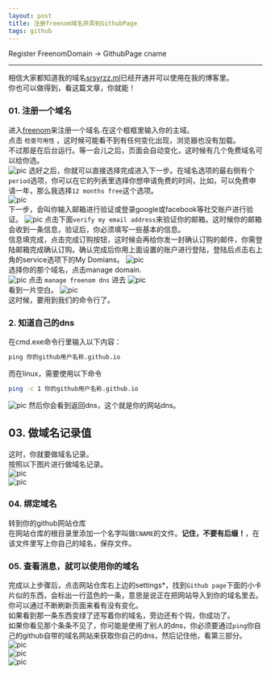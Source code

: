 ```yaml
---
layout: post
title: 注册freenom域名并弄到GithubPage
tags: github
---
```


Register FreenomDomain -> GithubPage cname

---

相信大家都知道我的域名[srsyrzz.ml](https://sunbossrs.github.io/)已经开通并可以使用在我的博客里。  
你也可以做得到，看这篇文章，你就能！
  
### 01. 注册一个域名
进入[freenom](http://freenom.com)来注册一个域名.在这个框框里输入你的主域。  
点击 `检查可用性` ，这时候可能看不到有任何变化出现，浏览器也没有加载。  
不过那是在后台运行。等一会儿之后，页面会自动变化，这时候有几个免费域名可以给你选。  
![pic](https://coding.net/u/SunbossRS/p/GotBlogDowner/git/raw/master/img/freenomdomain/01.jpg)
选好之后，你就可以直接选择完成进入下一步。在域名选项的最右侧有个`period`选项，你可以在它的列表里选择你想申请免费的时间，比如，可以免费申请一年，那么我选择`12 months free`这个选项。  
![pic](https://coding.net/u/SunbossRS/p/GotBlogDowner/git/raw/master/img/freenomdomain/02.png)  
下一步，会叫你输入邮箱进行验证或登录google或facebook等社交账户进行验证。
![pic](https://coding.net/u/SunbossRS/p/GotBlogDowner/git/raw/master/img/freenomdomain/03.png)
点击下面`verify my email address`来验证你的邮箱。这时候你的邮箱会收到一条信息，验证后，你必须填写一些基本的信息。  
信息填完成，点击完成订购按钮，这时候会再给你发一封确认订购的邮件，你需登陆邮箱完成确认订购。确认完成后你用上面设置的账户进行登陆，登陆后点击右上角的service选项下的My Domians。
![pic](https://coding.net/u/SunbossRS/p/GotBlogDowner/git/raw/master/img/freenomdomain/04.png)  
选择你的那个域名，点击manage domain.  
![pic](https://coding.net/u/SunbossRS/p/GotBlogDowner/git/raw/master/img/freenomdomain/05.jpg)
点击 `manage freenom dns` 进去
![pic](https://coding.net/u/SunbossRS/p/GotBlogDowner/git/raw/master/img/freenomdomain/06.jpg)  
看到一片空白。
![pic](https://coding.net/u/SunbossRS/p/GotBlogDowner/git/raw/master/img/freenomdomain/07.jpg)  
这时候，要用到我们的命令行了。 
 
### 2. 知道自己的dns
在cmd.exe命令行里输入以下内容：
```cmd
ping 你的github用户名称.github.io
```
而在linux，需要使用以下命令
```bash
ping -c 1 你的github用户名称.github.io
```
![pic](https://coding.net/u/SunbossRS/p/GotBlogDowner/git/raw/master/img/freenomdomain/08.png)
然后你会看到返回dns，这个就是你的网站dns。  
  
## 03. 做域名记录值
这时，你就要做域名记录。  
按照以下图片进行做域名记录。  
![pic](https://coding.net/u/SunbossRS/p/GotBlogDowner/git/raw/master/img/freenomdomain/09.png)  
![pic](https://coding.net/u/SunbossRS/p/GotBlogDowner/git/raw/master/img/freenomdomain/10.png)  
  
### 04. 绑定域名
转到你的github网站仓库  
在网站仓库的根目录里添加一个名字叫做`CNAME`的文件。**记住，不要有后缀！**，在该文件里写上你自己的域名，保存文件。
  
### 05. 查看消息，就可以使用你的域名
完成以上步骤后，点击网站仓库右上边的settings*，找到`Github page`下面的小卡片似的东西，会标出一行蓝色的一条，意思是说正在把网站导入到你的域名里去。  
你可以通过不断刷新页面来看有没有变化。  
如果看到那一条东西变绿了还写着你的域名，旁边还有个钩，你成功了。  
如果你看见那个条条不见了，你可能是使用了别人的dns，你必须要通过`ping`你自己的github自带的域名网站来获取你自己的dns，然后记住他，看第三部分。  
![pic](https://coding.net/u/SunbossRS/p/GotBlogDowner/git/raw/master/img/freenomdomain/11.png)  
![pic](https://coding.net/u/SunbossRS/p/GotBlogDowner/git/raw/master/img/freenomdomain/12.png)  
![pic](https://coding.net/u/SunbossRS/p/GotBlogDowner/git/raw/master/img/freenomdomain/13.png)
